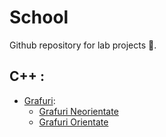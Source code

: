 # School

Github repository for lab projects 📄.

## C++ :
 
   - [Grafuri](https://github.com/RegusAl/School/tree/main/Grafuri):
      * [Grafuri Neorientate](https://github.com/RegusAl/School/tree/main/Grafuri/Grafuri%20neorientate)
      * [Grafuri Orientate](https://github.com/RegusAl/School/tree/main/Grafuri/Grafuri%20orientate)
    


